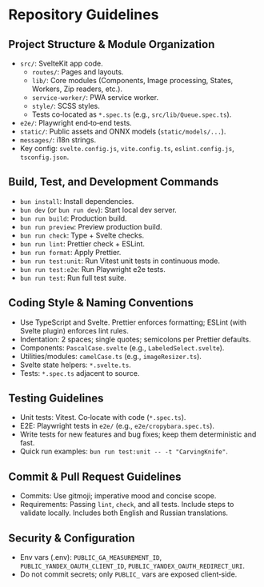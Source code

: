 # Repository Guidelines

## Project Structure & Module Organization

- `src/`: SvelteKit app code.
  - `routes/`: Pages and layouts.
  - `lib/`: Core modules (Components, Image processing, States, Workers, Zip readers, etc.).
  - `service-worker/`: PWA service worker.
  - `style/`: SCSS styles.
  - Tests co‑located as `*.spec.ts` (e.g., `src/lib/Queue.spec.ts`).
- `e2e/`: Playwright end‑to‑end tests.
- `static/`: Public assets and ONNX models (`static/models/...`).
- `messages/`: i18n strings.
- Key config: `svelte.config.js`, `vite.config.ts`, `eslint.config.js`, `tsconfig.json`.

## Build, Test, and Development Commands

- `bun install`: Install dependencies.
- `bun dev` (or `bun run dev`): Start local dev server.
- `bun run build`: Production build.
- `bun run preview`: Preview production build.
- `bun run check`: Type + Svelte checks.
- `bun run lint`: Prettier check + ESLint.
- `bun run format`: Apply Prettier.
- `bun run test:unit`: Run Vitest unit tests in continuous mode.
- `bun run test:e2e`: Run Playwright e2e tests.
- `bun run test`: Run full test suite.

## Coding Style & Naming Conventions

- Use TypeScript and Svelte. Prettier enforces formatting; ESLint (with Svelte plugin) enforces lint rules.
- Indentation: 2 spaces; single quotes; semicolons per Prettier defaults.
- Components: `PascalCase.svelte` (e.g., `LabeledSelect.svelte`).
- Utilities/modules: `camelCase.ts` (e.g., `imageResizer.ts`).
- Svelte state helpers: `*.svelte.ts`.
- Tests: `*.spec.ts` adjacent to source.

## Testing Guidelines

- Unit tests: Vitest. Co‑locate with code (`*.spec.ts`).
- E2E: Playwright tests in `e2e/` (e.g., `e2e/cropybara.spec.ts`).
- Write tests for new features and bug fixes; keep them deterministic and fast.
- Quick run examples: `bun run test:unit -- -t "CarvingKnife"`.

## Commit & Pull Request Guidelines

- Commits: Use gitmoji; imperative mood and concise scope.
- Requirements: Passing `lint`, `check`, and all tests. Include steps to validate locally. Includes both English and Russian translations.

## Security & Configuration

- Env vars (.env): `PUBLIC_GA_MEASUREMENT_ID`, `PUBLIC_YANDEX_OAUTH_CLIENT_ID`, `PUBLIC_YANDEX_OAUTH_REDIRECT_URI`.
- Do not commit secrets; only `PUBLIC_` vars are exposed client‑side.
